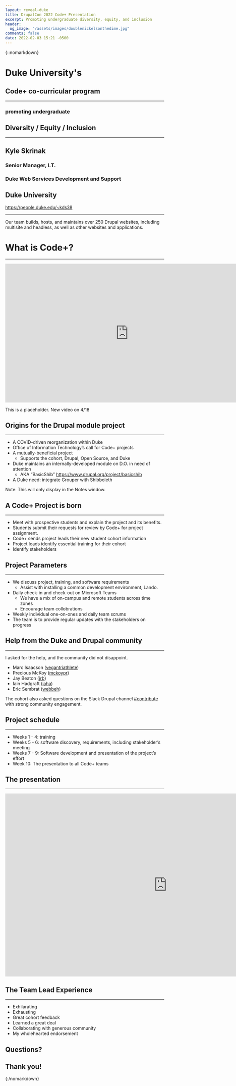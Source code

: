 ```yaml
---
layout: reveal-duke
title: DrupalCon 2022 Code+ Presentation
excerpt: Promoting undergraduate diversity, equity, and inclusion
header:
  og_image: "/assets/images/doublenickelsonthedime.jpg"
comments: false
date: 2022-02-03 15:21 -0500
---
```

{::nomarkdown}

# Duke University's

## Code+ co-curricular program

---

### promoting undergraduate

## Diversity / Equity / Inclusion

---



## Kyle Skrinak

### Senior Manager, I.T.

### Duke Web Services Development and Support

## Duke University

https://people.duke.edu/~kds38

---

Our team builds, hosts, and maintains over 250 Drupal websites, including multisite and headless, as well as other websites and applications.



# What is Code+?

---

<iframe width="780" height="440" src="https://www.youtube.com/embed/UWS0kbl4rVk" title="YouTube video player" frameborder="0" allow="accelerometer; autoplay; clipboard-write; encrypted-media; gyroscope; picture-in-picture" allowfullscreen></iframe>

This is a placeholder. New video on 4/18



## Origins for the Drupal module project

---

* A COVID-driven reorganization within Duke
* Office of Information Technology’s call for Code+ projects
* A mutually-beneficial project
  * Supports the cohort, Drupal, Open Source, and Duke
* Duke maintains an internally-developed module on D.O. in need of attention
  * AKA “BasicShib” https://www.drupal.org/project/basicshib
* A Duke need: integrate Grouper with Shibboleth

Note:
This will only display in the Notes window.



## A Code+ Project is born

---

* Meet with prospective students and explain the project and its benefits.
* Students submit their requests for review by Code+ for project assignment.
* Code+ sends project leads their new student cohort information
* Project leads identify essential training for their cohort
* Identify stakeholders



## Project Parameters

---

* We discuss project, training, and software requirements
  * Assist with installing a common development environment, Lando.
* Daily check-in and check-out on Microsoft Teams
  * We have a mix of on-campus and remote students across time zones
  * Encourage team collobrations
* Weekly individual one-on-ones and daily team scrums
* The team is to provide regular updates with the stakeholders on progress



## Help from the Duke and Drupal community

---

I asked for the help, and the community did not disappoint.

* Marc Isaacson ([vegantriathlete](https://www.drupal.org/u/vegantriathlete))
* Precious McKoy ([mckoypr](https://www.drupal.org/u/mckoypr))
* Jay Beaton ([jrb](https://www.drupal.org/u/jrb))
* Iain Hadgraft ([iaha](https://drupal.org/u/iaha))
* Eric Sembrat ([webbeh](https://drupal.org/u/webbeh))

The cohort also asked questions on the Slack Drupal channel [#contribute](https://drupal.slack.com/archives/C1BMUQ9U6) with strong community engagement.



## Project schedule

---

* Weeks 1 - 4: training
* Weeks 5 - 6: software discovery, requirements, including stakeholder’s meeting
* Weeks 7 - 9: Software development and presentation of the project’s effort
* Week 10: The presentation to all Code+ teams



## The presentation

---

<iframe width="1024" height="580" src="https://www.youtube-nocookie.com/embed/CyFxF8fJWUY?start=28&cc_load_policy=1&rel=0" title="YouTube video player" frameborder="0" allow="accelerometer; autoplay; clipboard-write; encrypted-media; gyroscope; picture-in-picture" allowfullscreen></iframe>



## The Team Lead Experience

---

* Exhilarating
* Exhausting
* Great cohort feedback
* Learned a great deal
* Collaborating with generous community
* My wholehearted endorsement



## Questions?



## Thank you!


{:/nomarkdown}
